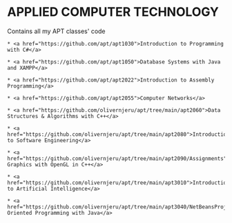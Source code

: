 # APPLIED COMPUTER TECHNOLOGY

<p>Contains all my APT classes' code</p>

    * <a href="https://github.com/apt/apt1030">Introduction to Programming with C#</a>

    * <a href="https://github.com/apt/apt1050">Database Systems with Java and XAMPP</a>

    * <a href="https://github.com/apt/apt2022">Introduction to Assembly Programming</a>

    * <a href="https://github.com/apt/apt2055">Computer Networks</a>

    * <a href="https://github.com/olivernjeru/apt/tree/main/apt2060">Data Structures & Algorithms with C++</a>

    * <a href="https://github.com/olivernjeru/apt/tree/main/apt2080">Introduction to Software Engineering</a>

    * <a href="https://github.com/olivernjeru/apt/tree/main/apt2090/Assignments">Computer Graphics with OpenGL in C++</a>

    * <a href="https://github.com/olivernjeru/apt/tree/main/apt3010">Introduction to Artificial Intelligence</a>

    * <a href="https://github.com/olivernjeru/apt/tree/main/apt3040/NetBeansProjects">Object Oriented Programming with Java</a>